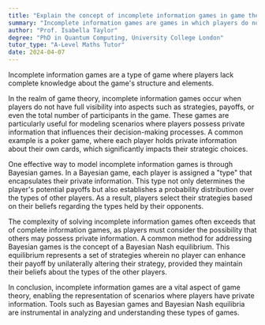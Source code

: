 ```yaml
---
title: "Explain the concept of incomplete information games in game theory"
summary: "Incomplete information games are games in which players do not have complete information about the game."
author: "Prof. Isabella Taylor"
degree: "PhD in Quantum Computing, University College London"
tutor_type: "A-Level Maths Tutor"
date: 2024-04-07
---
```


Incomplete information games are a type of game where players lack complete knowledge about the game's structure and elements.

In the realm of game theory, incomplete information games occur when players do not have full visibility into aspects such as strategies, payoffs, or even the total number of participants in the game. These games are particularly useful for modeling scenarios where players possess private information that influences their decision-making processes. A common example is a poker game, where each player holds private information about their own cards, which significantly impacts their strategic choices.

One effective way to model incomplete information games is through Bayesian games. In a Bayesian game, each player is assigned a "type" that encapsulates their private information. This type not only determines the player's potential payoffs but also establishes a probability distribution over the types of other players. As a result, players select their strategies based on their beliefs regarding the types held by their opponents.

The complexity of solving incomplete information games often exceeds that of complete information games, as players must consider the possibility that others may possess private information. A common method for addressing Bayesian games is the concept of a Bayesian Nash equilibrium. This equilibrium represents a set of strategies wherein no player can enhance their payoff by unilaterally altering their strategy, provided they maintain their beliefs about the types of the other players.

In conclusion, incomplete information games are a vital aspect of game theory, enabling the representation of scenarios where players have private information. Tools such as Bayesian games and Bayesian Nash equilibria are instrumental in analyzing and understanding these types of games.
    